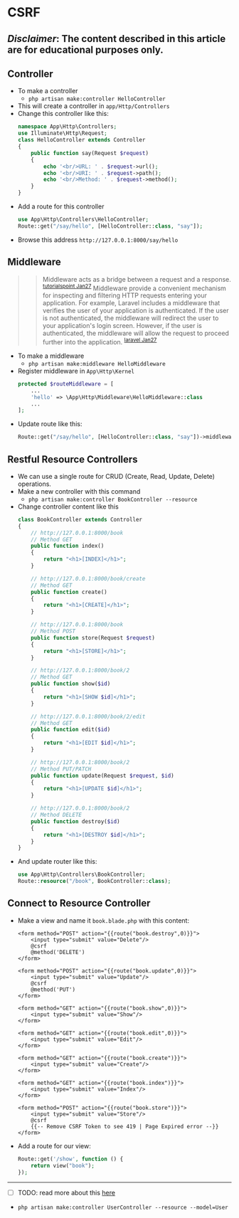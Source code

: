 # CSRF
***Disclaimer*: The content described in this article are for educational purposes only.**
---
## Controller
- To make a controller
    - `php artisan make:controller HelloController`
- This will create a controller in `app/Http/Controllers`
- Change this controller like this:
    ~~~php
    namespace App\Http\Controllers;
    use Illuminate\Http\Request;
    class HelloController extends Controller
    {
        public function say(Request $request)
        {
            echo '<br/>URL: ' . $request->url();
            echo '<br/>URI: ' . $request->path();
            echo '<br/>Method: ' . $request->method();
        }
    }
    ~~~
- Add a route for this controller
    ~~~php 
    use App\Http\Controllers\HelloController;
    Route::get("/say/hello", [HelloController::class, "say"]);
    ~~~
- Browse this address `http://127.0.0.1:8000/say/hello`

## Middleware
>> Middleware acts as a bridge between a request and a response. <sup>[tutorialspoint Jan27](https://www.tutorialspoint.com/laravel/laravel_middleware.htm)</sup> 
>> Middleware provide a convenient mechanism for inspecting and filtering HTTP requests entering your application. For example, Laravel includes a middleware that verifies the user of your application is authenticated. If the user is not authenticated, the middleware will redirect the user to your application's login screen. However, if the user is authenticated, the middleware will allow the request to proceed further into the application. <sup>[laravel Jan27](https://laravel.com/docs/9.x/middleware)</sup> 
- To make a middleware
    - `php artisan make:middleware HelloMiddleware`
- Register middleware in `App\Http\Kernel`
    ~~~php
    protected $routeMiddleware = [
        ...
        'hello' => \App\Http\Middleware\HelloMiddleware::class
        ...
    ];
    ~~~
- Update route like this:
    ~~~php
    Route::get("/say/hello", [HelloController::class, "say"])->middleware("hello");
    ~~~
## Restful Resource Controllers
- We can use a single route for CRUD (Create, Read, Update, Delete) operations.
- Make a new controller with this command
    - `php artisan make:controller BookController --resource`
- Change controller content like this
    ~~~php
    class BookController extends Controller
    {
        // http://127.0.0.1:8000/book
        // Method GET
        public function index()
        {
            return "<h1>[INDEX]</h1>";
        }

        // http://127.0.0.1:8000/book/create
        // Method GET
        public function create()
        {
            return "<h1>[CREATE]</h1>";
        }

        // http://127.0.0.1:8000/book
        // Method POST
        public function store(Request $request)
        {
            return "<h1>[STORE]</h1>";
        }

        // http://127.0.0.1:8000/book/2
        // Method GET
        public function show($id)
        {
            return "<h1>[SHOW $id]</h1>";
        }

        // http://127.0.0.1:8000/book/2/edit
        // Method GET
        public function edit($id)
        {
            return "<h1>[EDIT $id]</h1>";
        }

        // http://127.0.0.1:8000/book/2
        // Method PUT/PATCH
        public function update(Request $request, $id)
        {
            return "<h1>[UPDATE $id]</h1>";
        }

        // http://127.0.0.1:8000/book/2
        // Method DELETE
        public function destroy($id)
        {
            return "<h1>[DESTROY $id]</h1>";
        }
    }
    ~~~
- And update router like this:
    ~~~php
    use App\Http\Controllers\BookController;
    Route::resource("/book", BookController::class);
    ~~~
## Connect to Resource Controller
- Make a view and name it `book.blade.php` with this content:
    ~~~blade
    <form method="POST" action="{{route("book.destroy",0)}}">
        <input type="submit" value="Delete"/>
        @csrf
        @method('DELETE')
    </form>

    <form method="POST" action="{{route("book.update",0)}}">
        <input type="submit" value="Update"/>
        @csrf
        @method('PUT')
    </form>

    <form method="GET" action="{{route("book.show",0)}}">
        <input type="submit" value="Show"/>
    </form>

    <form method="GET" action="{{route("book.edit",0)}}">
        <input type="submit" value="Edit"/>
    </form>

    <form method="GET" action="{{route("book.create")}}">
        <input type="submit" value="Create"/>
    </form>

    <form method="GET" action="{{route("book.index")}}">
        <input type="submit" value="Index"/>
    </form>

    <form method="POST" action="{{route("book.store")}}">
        <input type="submit" value="Store"/>
        @csrf
        {{-- Remove CSRF Token to see 419 | Page Expired error --}}
    </form>
    ~~~
- Add a route for our view:
    ~~~php
    Route::get('/show', function () {
        return view("book");
    });
    ~~~
___
- [ ] TODO: read more about this [here](https://magecomp.com/blog/crud-operation-laravel-8/) 
- `php artisan make:controller UserController --resource --model=User`